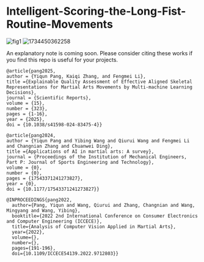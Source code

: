 # Intelligent-Scoring-the-Long-Fist-Routine-Movements

![fig1](https://github.com/pyqpyqpyqpyq789/Intelligent-Scoring-the-Long-Fist-Routine-Movements/assets/69802594/11276d83-b725-4e24-8121-a49ca363b609)
![1734450362258](https://github.com/user-attachments/assets/45f11b19-2329-4202-8345-c68ad313f291)

An explanatory note is coming soon.
Please consider citing these works if you find this repo is useful for your projects.
```
@article{pang2025,
author = {Yiqun Pang, Kaiqi Zhang, and Fengmei Li},
title ={Explainable Quality Assessment of Effective Aligned Skeletal Representations for Martial Arts Movements by Multi-machine Learning Decisions},
journal = {Scientific Reports},
volume = {15},
number = {323},
pages = {1-16},
year = {2025},
doi = {10.1038/s41598-024-83475-4}}
```
```
@article{pang2024,
author = {Yiqun Pang and Yibing Wang and Qiurui Wang and Fengmei Li and Changnian Zhang and Chuanwei Ding},
title ={Applications of AI in martial arts: A survey},
journal = {Proceedings of the Institution of Mechanical Engineers, Part P: Journal of Sports Engineering and Technology},
volume = {0},
number = {0},
pages = {17543371241273827},
year = {0},
doi = {10.1177/17543371241273827}}
```
```
@INPROCEEDINGS{pang2022,
  author={Pang, Yiqun and Wang, Qiurui and Zhang, Changnian and Wang, Mingyang and Wang, Yibing},
  booktitle={2022 2nd International Conference on Consumer Electronics and Computer Engineering (ICCECE)}, 
  title={Analysis of Computer Vision Applied in Martial Arts}, 
  year={2022},
  volume={},
  number={},
  pages={191-196},
  doi={10.1109/ICCECE54139.2022.9712803}}
```
